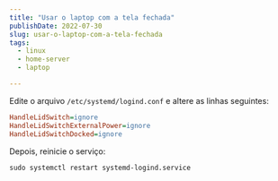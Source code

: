 ```yaml
---
title: "Usar o laptop com a tela fechada"
publishDate: 2022-07-30
slug: usar-o-laptop-com-a-tela-fechada
tags:
  - linux
  - home-server
  - laptop

---
```


Edite o arquivo `/etc/systemd/logind.conf` e altere as linhas seguintes:

```ini
HandleLidSwitch=ignore
HandleLidSwitchExternalPower=ignore
HandleLidSwitchDocked=ignore
```

Depois, reinicie o serviço:

```shell
sudo systemctl restart systemd-logind.service
```

